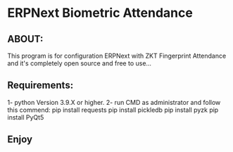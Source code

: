 # ERPNext Biometric Attendance

## ABOUT:
This program is for configuration ERPNext with ZKT Fingerprint Attendance and it's completely open source and free to use...

## Requirements:
1- python Version 3.9.X or higher.
2- run CMD as administrator and follow  this commend:
  pip install requests
  pip install pickledb
  pip install pyzk
  pip install PyQt5

  ## Enjoy
